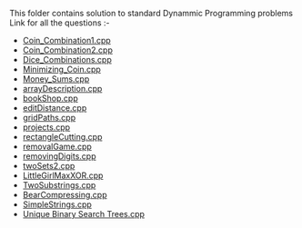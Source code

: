 This folder contains solution to standard Dynammic Programming problems
Link for all the questions :-
- [Coin_Combination1.cpp](https://cses.fi/problemset/task/1635)
- [Coin_Combination2.cpp](https://cses.fi/problemset/task/1636)
- [Dice_Combinations.cpp](https://cses.fi/problemset/task/1633)
- [Minimizing_Coin.cpp](https://cses.fi/problemset/task/1634)
- [Money_Sums.cpp](https://cses.fi/problemset/task/1745)
- [arrayDescription.cpp](https://cses.fi/problemset/task/1746)
- [bookShop.cpp](https://cses.fi/problemset/task/1158)
- [editDistance.cpp](https://cses.fi/problemset/task/1639)
- [gridPaths.cpp](https://cses.fi/problemset/task/1638)
- [projects.cpp](https://cses.fi/problemset/task/1140)
- [rectangleCutting.cpp](https://cses.fi/problemset/task/1744)
- [removalGame.cpp](https://cses.fi/problemset/task/1097)
- [removingDigits.cpp](https://cses.fi/problemset/task/1637)
- [twoSets2.cpp](https://cses.fi/problemset/task/1093)
- [LittleGirlMaxXOR.cpp](https://codeforces.com/problemset/problem/276/D)
- [TwoSubstrings.cpp](https://codeforces.com/problemset/problem/550/A)
- [BearCompressing.cpp](https://codeforces.com/problemset/problem/653/B)
- [SimpleStrings.cpp](https://codeforces.com/problemset/problem/665/C)
- [Unique Binary Search Trees.cpp](https://leetcode.com/problems/unique-binary-search-trees/)

